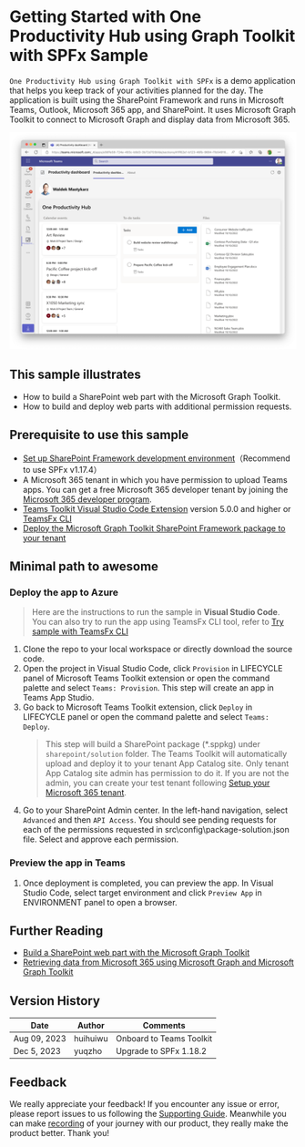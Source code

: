 # Getting Started with One Productivity Hub using Graph Toolkit with SPFx Sample

`One Productivity Hub using Graph Toolkit with SPFx` is a demo application that helps you keep track of your activities planned for the day. The application is built using the SharePoint Framework and runs in Microsoft Teams, Outlook, Microsoft 365 app, and SharePoint. It uses Microsoft Graph Toolkit to connect to Microsoft Graph and display data from Microsoft 365.

![SPFxProductivityDashboard](src/assets/screenshot.png)

## This sample illustrates

- How to build a SharePoint web part with the Microsoft Graph Toolkit.
- How to build and deploy web parts with additional permission requests.

## Prerequisite to use this sample

- [Set up SharePoint Framework development environment](https://aka.ms/teamsfx-spfx-dev-environment-setup)（Recommend to use SPFx v1.17.4）
- A Microsoft 365 tenant in which you have permission to upload Teams apps. You can get a free Microsoft 365 developer tenant by joining the [Microsoft 365 developer program](https://developer.microsoft.com/en-us/microsoft-365/dev-program).
- [Teams Toolkit Visual Studio Code Extension](https://aka.ms/teams-toolkit) version 5.0.0 and higher or [TeamsFx CLI](https://aka.ms/teamsfx-cli)
- [Deploy the Microsoft Graph Toolkit SharePoint Framework package to your tenant](https://learn.microsoft.com/en-us/sharepoint/dev/spfx/web-parts/get-started/build-web-part-microsoft-graph-toolkit?WT.mc_id=m365-80548-wmastyka#deploy-the-microsoft-graph-toolkit-sharepoint-framework-package)

## Minimal path to awesome

### Deploy the app to Azure

>Here are the instructions to run the sample in **Visual Studio Code**. You can also try to run the app using TeamsFx CLI tool, refer to [Try sample with TeamsFx CLI](cli.md)

1. Clone the repo to your local workspace or directly download the source code.
1. Open the project in Visual Studio Code, click `Provision` in LIFECYCLE panel of Microsoft Teams Toolkit extension or open the command palette and select `Teams: Provision`. This step will create an app in Teams App Studio.
1. Go back to Microsoft Teams Toolkit extension, click `Deploy` in LIFECYCLE panel or open the command palette and select `Teams: Deploy`.
    > This step will build a SharePoint package (*.sppkg) under `sharepoint/solution` folder. The Teams Toolkit will automatically upload and deploy it to your tenant App Catalog site. Only tenant App Catalog site admin has permission to do it. If you are not the admin, you can create your test tenant following [Setup your Microsoft 365 tenant](https://docs.microsoft.com/en-us/sharepoint/dev/spfx/set-up-your-developer-tenant).
1. Go to your SharePoint Admin center. In the left-hand navigation, select `Advanced` and then `API Access`. You should see pending requests for each of the permissions requested in src\config\package-solution.json file. Select and approve each permission.

### Preview the app in Teams

1. Once deployment is completed, you can preview the app. In Visual Studio Code, select target environment and click `Preview App` in ENVIRONMENT panel to open a browser.

## Further Reading

- [Build a SharePoint web part with the Microsoft Graph Toolkit](https://learn.microsoft.com/sharepoint/dev/spfx/web-parts/get-started/build-web-part-microsoft-graph-toolkit?WT.mc_id=m365-80548-wmastyka)
- [Retrieving data from Microsoft 365 using Microsoft Graph and Microsoft Graph Toolkit](https://learn.microsoft.com/graph/toolkit/overview?WT.mc_id=m365-80548-wmastyka)

## Version History

|Date| Author| Comments|
|---|---|---|
|Aug 09, 2023| huihuiwu | Onboard to Teams Toolkit |
|Dec 5, 2023| yuqzho | Upgrade to SPFx 1.18.2 |

## Feedback

We really appreciate your feedback! If you encounter any issue or error, please report issues to us following the [Supporting Guide](https://github.com/OfficeDev/TeamsFx-Samples/blob/dev/SUPPORT.md). Meanwhile you can make [recording](https://aka.ms/teamsfx-record) of your journey with our product, they really make the product better. Thank you!
